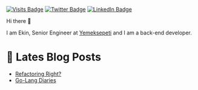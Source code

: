 [![Visits Badge](https://badges.pufler.dev/visits/ekinbulut/ekinbulut)](https:ekinbulut.com)
[![Twitter Badge](https://img.shields.io/badge/Twitter-Profile-informational?style=flat&logo=twitter&logoColor=white&color=1CA2F1)](https://twitter.com/proxy_developer)
[![LinkedIn Badge](https://img.shields.io/badge/LinkedIn-Profile-informational?style=flat&logo=linkedin&logoColor=white&color=0D76A8)](https://www.linkedin.com/in/ekinbulut/)

Hi there 👋

I am Ekin, Senior Engineer at [Yemeksepeti](https:/yemeksepeti.com) and I am a back-end developer.


# 📩 Lates Blog Posts

<!-- BLOG-POST-LIST:START -->

* [Refactoring Right?](https://ekinbulut.com/refacoring-right-25b837985d4)
* [Go-Lang Diaries](https://ekinbulut.com/golang-diaries-intro-202b30bb9cdb)

<!-- BLOG-POST-LIST:END --> 

